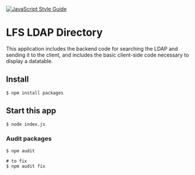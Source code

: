 [![JavaScript Style Guide](https://img.shields.io/badge/code_style-standard-brightgreen.svg)](https://standardjs.com)

# LFS LDAP Directory
This application includes the backend code for searching the LDAP and sending it to the client, and includes the basic client-side code
necessary to display a datatable.

## Install
```
$ npm install packages
```

## Start this app
```
$ node index.js
```

### Audit packages
```
$ npm audit

# to fix
$ npm audit fix
```